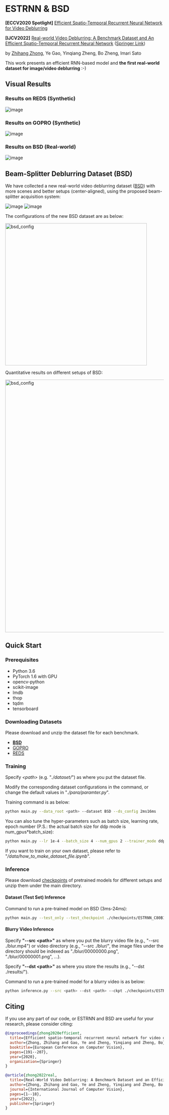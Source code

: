 # ESTRNN & BSD
**[ECCV2020 Spotlight]** [Efficient Spatio-Temporal Recurrent Neural Network for Video Deblurring](https://www.ecva.net/papers/eccv_2020/papers_ECCV/papers/123510188.pdf)

**[IJCV2022]** [Real-world Video Deblurring: A Benchmark Dataset and An Efficient Spatio-Temporal Recurrent Neural Network](https://arxiv.org/abs/2106.16028) ([Springer Link](https://link.springer.com/article/10.1007/s11263-022-01705-6))

by [Zhihang Zhong](https://zzh-tech.github.io/), Ye Gao, Yinqiang Zheng, Bo Zheng, Imari Sato

This work presents an efficient RNN-based model and **the first real-world dataset for image/video deblurring** :-)

## Visual Results

### Results on REDS (Synthetic)
![image](https://github.com/zzh-tech/Images/blob/master/ESTRNN/reds.gif)


### Results on GOPRO (Synthetic)
![image](https://github.com/zzh-tech/Images/blob/master/ESTRNN/gopro.gif)


### Results on BSD (Real-world)
![image](https://github.com/zzh-tech/Images/blob/master/ESTRNN/bsd.gif)


## Beam-Splitter Deblurring Dataset (BSD)

We have collected a new real-world video deblurring dataset ([BSD](https://drive.google.com/file/d/19cel6QgofsWviRbA5IPMEv_hDbZ30vwH/view?usp=sharing)) with more scenes and better setups (center-aligned), using the proposed beam-splitter acquisition system:

![image](https://drive.google.com/uc?export=view&id=1CewlyJTUrZk8CqwU6zDRelyoQBNK-Ahw)
![image](https://github.com/zzh-tech/Images/blob/master/ESTRNN/bsd_demo.gif)

The configurations of the new BSD dataset are as below:

<img src="https://drive.google.com/uc?export=view&id=1LXng0rsxnTgJRDdBu_7-Jg6d4_HyEpIl" alt="bsd_config" width="450"/>

Quantitative results on different setups of BSD:

<img src="https://drive.google.com/uc?export=view&id=1gC98Jn07F2blLmftZqTwxPAld8KyNZEL" alt="bsd_config" width="800"/>


## Quick Start

### Prerequisites

- Python 3.6
- PyTorch 1.6 with GPU
- opencv-python
- scikit-image
- lmdb
- thop
- tqdm
- tensorboard

### Downloading Datasets

Please download and unzip the dataset file for each benchmark.

- [**BSD**](https://drive.google.com/file/d/19cel6QgofsWviRbA5IPMEv_hDbZ30vwH/view?usp=sharing)
- [GOPRO](https://drive.google.com/file/d/1Tni2gZzI_Hd03Msc8Rrxl5JklznqO9AG/view?usp=sharing)
- [REDS](https://drive.google.com/file/d/1wMOtIqmnNfXqe0_-Xq0Xj6WMspCaEgRR/view?usp=sharing)

### Training

Specify *\<path\>* (e.g. "*./dataset/*") as where you put the dataset file.

Modify the corresponding dataset configurations in the command, or change the default values in "*./para/paramter.py*". 

Training command is as below:

```bash
python main.py --data_root <path> --dataset BSD --ds_config 2ms16ms
```

You can also tune the hyper-parameters such as batch size, learning rate, epoch number (P.S.: the actual batch size for ddp mode is num_gpus*batch_size):

```bash
python main.py --lr 1e-4 --batch_size 4 --num_gpus 2 --trainer_mode ddp
```

If you want to train on your own dataset, please refer to "*/data/how_to_make_dataset_file.ipynb*".

### Inference

Please download [checkpoints](https://drive.google.com/file/d/1n39u16UP5FUe04NDK-rpiBQtjUHibyRf/view?usp=sharing) of pretrained models for different setups and unzip them under the main directory.

#### Dataset (Test Set) Inference

Command to run a pre-trained model on BSD (3ms-24ms):

```bash
python main.py --test_only --test_checkpoint ./checkpoints/ESTRNN_C80B15_BSD_3ms24ms.tar --dataset BSD --ds_config 3ms24ms --video
```

#### Blurry Video Inference

Specify **"--src \<path\>"** as where you put the blurry video file (e.g., "--src ./blur.mp4") or video directory (e.g., "--src ./blur/", the image files under the directory should be indexed as "./blur/00000000.png", "./blur/00000001.png", ...).

Specify **"--dst \<path\>"** as where you store the results (e.g., "--dst ./results/").

Command to run a pre-trained model for a blurry video is as below:

```bash
python inference.py --src <path> --dst <path> --ckpt ./checkpoints/ESTRNN_C80B15_BSD_2ms16ms.tar
```

## Citing

If you use any part of our code, or ESTRNN and BSD are useful for your research, please consider citing:

```bibtex
@inproceedings{zhong2020efficient,
  title={Efficient spatio-temporal recurrent neural network for video deblurring},
  author={Zhong, Zhihang and Gao, Ye and Zheng, Yinqiang and Zheng, Bo},
  booktitle={European Conference on Computer Vision},
  pages={191--207},
  year={2020},
  organization={Springer}
}

@article{zhong2022real,
  title={Real-World Video Deblurring: A Benchmark Dataset and an Efficient Recurrent Neural Network},
  author={Zhong, Zhihang and Gao, Ye and Zheng, Yinqiang and Zheng, Bo and Sato, Imari},
  journal={International Journal of Computer Vision},
  pages={1--18},
  year={2022},
  publisher={Springer}
}

```
